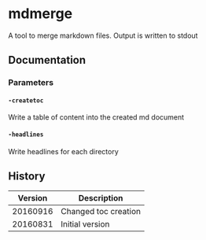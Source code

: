 # mdmerge

A tool to merge markdown files. Output is written to stdout

## Documentation

### Parameters

#### `-createtoc`

Write a table of content into the created md document

#### `-headlines`

Write headlines for each directory

## History

|Version|Description|
|---|---|
|20160916|Changed toc creation|
|20160831|Initial version|
